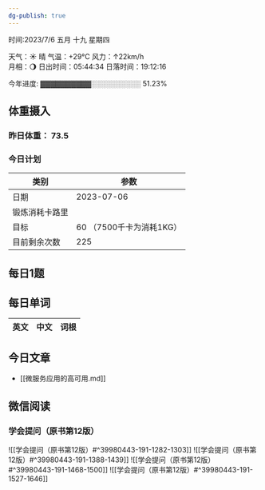 ```yaml
---
dg-publish: true
---
```



时间:2023/7/6 五月 十九 星期四

天气：☀️   晴 气温：+29°C 风力：↑22km/h  
月相：🌖 日出时间：05:44:34 日落时间：19:12:16

今年进度: ▓▓▓▓▓▓▓▓▓▓░░░░░░░░░░ 51.23%

## 体重摄入

### 昨日体重： 73.5
### 今日计划

| 类别           | 参数                    |
| -------------- | ----------------------- |
| 日期           | 2023-07-06               |
| 锻炼消耗卡路里 | |
| 目标           | 60      （7500千卡为消耗1KG）                |
| 目前剩余次数               |        225                  |



## 每日1题


## 每日单词

| 英文       | 中文       |词根|
| ---------- | ---------- | ---|


## 今日文章

- [[微服务应用的高可用.md]]


## 微信阅读

<!-- start of weread -->

### 学会提问（原书第12版）
![[学会提问（原书第12版）#^39980443-191-1282-1303]]
![[学会提问（原书第12版）#^39980443-191-1388-1439]]
![[学会提问（原书第12版）#^39980443-191-1468-1500]]
![[学会提问（原书第12版）#^39980443-191-1527-1646]]

<!-- end of weread -->
